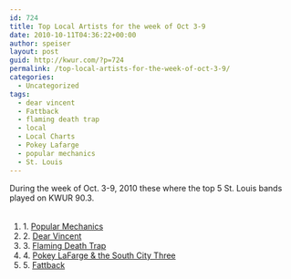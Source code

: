 ```yaml
---
id: 724
title: Top Local Artists for the week of Oct 3-9
date: 2010-10-11T04:36:22+00:00
author: speiser
layout: post
guid: http://kwur.com/?p=724
permalink: /top-local-artists-for-the-week-of-oct-3-9/
categories:
  - Uncategorized
tags:
  - dear vincent
  - Fattback
  - flaming death trap
  - local
  - Local Charts
  - Pokey Lafarge
  - popular mechanics
  - St. Louis
---
```

<div class="pf-content">
  <div>
    During the week of Oct. 3-9, 2010 these where the top 5 St. Louis bands played on KWUR 90.3.
  </div>
  
  <div style="height: 1.4em; visibility: hidden;">
    &#8211;
  </div>
  
  <ol>
    <li>
      1. <a href="http://www.myspace.com/popularmechanicsisaband">Popular Mechanics</a>
    </li>
    <li>
      2. <a href="http://www.myspace.com/dearvincent">Dear Vincent</a>
    </li>
    <li>
      3. <a href="http://www.myspace.com/flamingdeathtraprages">Flaming Death Trap</a>
    </li>
    <li>
      4. <a href="http://www.myspace.com/pokeylafarge">Pokey LaFarge & the South City Three</a>
    </li>
    <li>
      5. <a href="http://www.myspace.com/fattbackband">Fattback</a>
    </li>
  </ol>
</div>